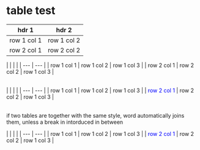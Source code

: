 # table test

| hdr 1 | hdr 2 |
| --- | --- |
| row 1 col 1 | row 1 col 2 |
| row 2 col 1 | <cell color=ffc000> row 2 col 2</cell> |

<align center>
<table style='Table Grid' column_widths='1.11in, 1.11in, 4in'>

| <cell color=000000></cell> | <cell color=000000></cell> | <cell color=000000></cell> |
| --- | --- |
| row 1 col 1 | row 1 col 2 | row 1 col 3 |
| row 2 col 1 | row 2 col 2 | row 1 col 3 |
</table>
</align>

<align right>
<table style='Table Grid' column_widths='1.11in, 1.11in, 4in' caption='caption test'>

| | | |
| --- | --- |
| row 1 col 1 | row 1 col 2 | row 1 col 3 |
| <cell color=ff0000><font color=0000ff>row 2 col 1</font></cell> | row 2 col 2 | row 1 col 3 |
</table>
</align>

<comment>
if two tables are together with the same style, word automatically joins them, unless a break in intorduced in between</comment>
<br>

<table style='Table Grid' column_widths='1.11in, 1.11in, 4in'>
<para before=6pt spacing=1.15 after=6pt>

| | | |
| --- | --- |
| row 1 col 1 | row 1 col 2 | row 1 col 3 |
| <cell color=ff0000><font color=0000ff>row 2 col 1</font></cell> | row 2 col 2 | row 1 col 3 |
</para>
</table>
